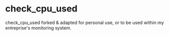 check_cpu_used
==============

check_cpu_used forked & adapted for personal use, or to be used within my entreprise's monitoring system.
